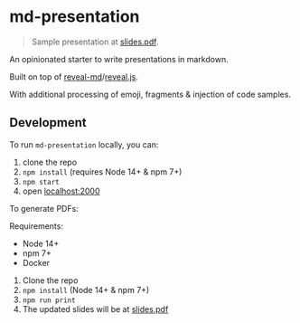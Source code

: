 # md-presentation

> Sample presentation at [slides.pdf](./slides.pdf).

An opinionated starter to write presentations in markdown.

Built on top of [reveal-md](https://github.com/webpro/reveal-md)/[reveal.js](https://revealjs.com/).

With additional processing of emoji, fragments & injection of code samples.


## Development

To run `md-presentation` locally, you can:

1. clone the repo
2. `npm install` (requires Node 14+ & npm 7+)
3. `npm start`
4. open [localhost:2000](http://localhost:2000)


To generate PDFs:

Requirements:
- Node 14+
- npm 7+
- Docker


1. Clone the repo
2. `npm install` (Node 14+ & npm 7+)
3. `npm run print`
4. The updated slides will be at [slides.pdf](./slides.pdf)
